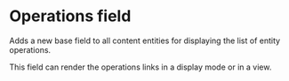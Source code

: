 # Operations field

Adds a new base field to all content entities for displaying the list of entity operations.
 
This field can render the operations links in a display mode or in a view.
